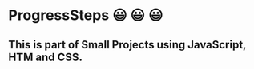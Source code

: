 # ProgressSteps :smiley: :smiley: :smiley:

## This is part of Small Projects using JavaScript, HTM and CSS.


